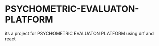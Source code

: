 # PSYCHOMETRIC-EVALUATON-PLATFORM
its a project for PSYCHOMETRIC EVALUATON PLATFORM using drf and react
